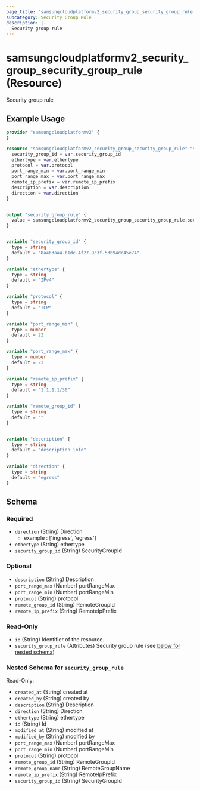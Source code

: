 ```yaml
---
page_title: "samsungcloudplatformv2_security_group_security_group_rule Resource - samsungcloudplatformv2"
subcategory: Security Group Rule
description: |-
  Security group rule
---
```


# samsungcloudplatformv2_security_group_security_group_rule (Resource)

Security group rule

## Example Usage

```terraform
provider "samsungcloudplatformv2" {
}

resource "samsungcloudplatformv2_security_group_security_group_rule" "securitygrouprule" {
  security_group_id = var.security_group_id
  ethertype = var.ethertype
  protocol = var.protocol
  port_range_min = var.port_range_min
  port_range_max = var.port_range_max
  remote_ip_prefix = var.remote_ip_prefix
  description = var.description
  direction = var.direction
}


output "security_group_rule" {
  value = samsungcloudplatformv2_security_group_security_group_rule.securitygrouprule.security_group_rule
}


variable "security_group_id" {
  type = string
  default = "8a463aa4-b1dc-4f27-9c3f-53b94dc45e74"
}

variable "ethertype" {
  type = string
  default = "IPv4"
}

variable "protocol" {
  type = string
  default = "TCP"
}

variable "port_range_min" {
  type = number
  default = 22
}

variable "port_range_max" {
  type = number
  default = 23
}

variable "remote_ip_prefix" {
  type = string
  default = "1.1.1.1/30"
}

variable "remote_group_id" {
  type = string
  default = ""
}


variable "description" {
  type = string
  default = "description info"
}

variable "direction" {
  type = string
  default = "egress"
}
```

<!-- schema generated by tfplugindocs -->
## Schema

### Required

- `direction` (String) Direction 
  - example : ['ingress', 'egress']
- `ethertype` (String) ethertype
- `security_group_id` (String) SecurityGroupId

### Optional

- `description` (String) Description
- `port_range_max` (Number) portRangeMax
- `port_range_min` (Number) portRangeMin
- `protocol` (String) protocol
- `remote_group_id` (String) RemoteGroupId
- `remote_ip_prefix` (String) RemoteIpPrefix

### Read-Only

- `id` (String) Identifier of the resource.
- `security_group_rule` (Attributes) Security group rule (see [below for nested schema](#nestedatt--security_group_rule))

<a id="nestedatt--security_group_rule"></a>
### Nested Schema for `security_group_rule`

Read-Only:

- `created_at` (String) created at
- `created_by` (String) created by
- `description` (String) Description
- `direction` (String) Direction
- `ethertype` (String) ethertype
- `id` (String) Id
- `modified_at` (String) modified at
- `modified_by` (String) modified by
- `port_range_max` (Number) portRangeMax
- `port_range_min` (Number) portRangeMin
- `protocol` (String) protocol
- `remote_group_id` (String) RemoteGroupId
- `remote_group_name` (String) RemoteGroupName
- `remote_ip_prefix` (String) RemoteIpPrefix
- `security_group_id` (String) SecurityGroupId